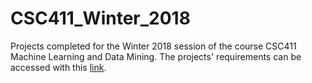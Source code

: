 # CSC411_Winter_2018

Projects completed for the Winter 2018 session of the course CSC411 Machine Learning and Data Mining. The projects' requirements can be accessed with this [link](https://www.teach.cs.toronto.edu/~csc411h/winter/projects.html).
